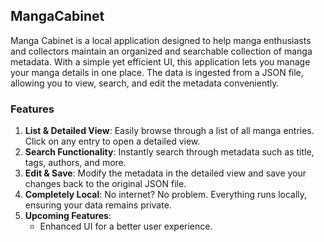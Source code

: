 ## MangaCabinet

Manga Cabinet is a local application designed to help manga enthusiasts and collectors maintain an organized and searchable collection of manga metadata. With a simple yet efficient UI, this application lets you manage your manga details in one place. The data is ingested from a JSON file, allowing you to view, search, and edit the metadata conveniently.

### Features

1. **List & Detailed View**: Easily browse through a list of all manga entries. Click on any entry to open a detailed view.
2. **Search Functionality**: Instantly search through metadata such as title, tags, authors, and more.
3. **Edit & Save**: Modify the metadata in the detailed view and save your changes back to the original JSON file.
4. **Completely Local**: No internet? No problem. Everything runs locally, ensuring your data remains private.
5. **Upcoming Features**: 
    - Enhanced UI for a better user experience.
